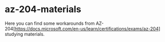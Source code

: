 # az-204-materials
Here you can find some workarounds from AZ-204[https://docs.microsoft.com/en-us/learn/certifications/exams/az-204] studying materials.
